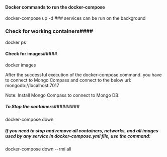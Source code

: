 #### Docker commands to run the docker-compose

docker-compose up -d ### services can be run on the background

### Check for working containers####
docker ps

#### Check for images#####
docker images

After the successful execution of the docker-compose command. you have to connect to Mongo Compass and connect to the below url:
mongodb://localhost:7017 

Note: Install Mongo Compass to connect to Mongo DB.

##### To Stop the containers#########
docker-compose down

##### If you need to stop and remove all containers, networks, and all images used by any service in docker-compose.yml file, use the command:
docker-compose down --rmi all
